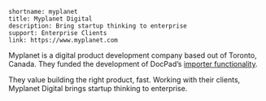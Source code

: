 ```
shortname: myplanet
title: Myplanet Digital
description: Bring startup thinking to enterprise
support: Enterprise Clients
link: https://www.myplanet.com
```

Myplanet is a digital product development company based out of Toronto, Canada. They funded the development of DocPad’s [importer functionality](https://github.com/bevry/docpad/issues/500). 

They value building the right product, fast. Working with their clients, Myplanet Digital brings startup thinking to enterprise.
